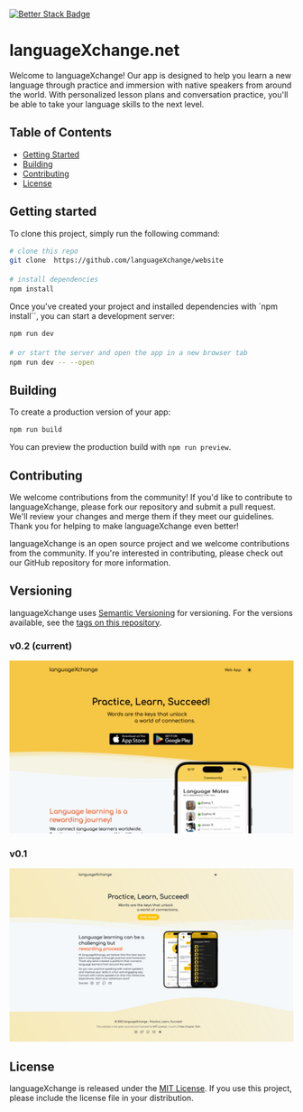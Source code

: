 [![Better Stack Badge](https://uptime.betterstack.com/status-badges/v1/monitor/wm9t.svg)](https://status.languagexchange.net)

# languageXchange.net

Welcome to languageXchange! Our app is designed to help you learn a new language through practice and immersion with native speakers from around the world. With personalized lesson plans and conversation practice, you'll be able to take your language skills to the next level.

## Table of Contents

- [Getting Started](#getting-started)
- [Building](#building)
- [Contributing](#contributing)
- [License](#license)

## Getting started

To clone this project, simply run the following command:

```bash
# clone this repo
git clone  https://github.com/languageXchange/website

# install dependencies
npm install
```

Once you've created your project and installed dependencies with `npm install``, you can start a development server:

```bash
npm run dev

# or start the server and open the app in a new browser tab
npm run dev -- --open
```

## Building

To create a production version of your app:

```bash
npm run build
```

You can preview the production build with `npm run preview`.

## Contributing

We welcome contributions from the community! If you'd like to contribute to languageXchange, please fork our repository and submit a pull request. We'll review your changes and merge them if they meet our guidelines. Thank you for helping to make languageXchange even better!

languageXchange is an open source project and we welcome contributions from the community. If you're interested in contributing, please check out our GitHub repository for more information.

## Versioning

languageXchange uses [Semantic Versioning](https://semver.org/) for versioning. For the versions available, see the [tags on this repository](https://github.com/languageXchange/website/releases).

### v0.2 (current)

![Site Preview v0.2 languageXchange](static/images/site-preview.png)

### v0.1

![Site Preview v0.1 languageXchange](static/versioning/v0.1.png)

## License

languageXchange is released under the [MIT License](./LICENSE). If you use this project, please include the license file in your distribution.
